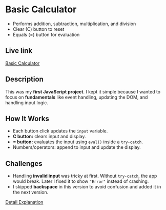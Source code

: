 # Basic Calculator

-   Performs addition, subtraction, multiplication, and division
-   Clear (C) button to reset
-   Equals (=) button for evaluation

## Live link

[Basic Calculator](https://aniket23padalkar.github.io/Calculator/Basic/)

## Description

This was my **first JavaScript project**. I kept it simple because I wanted to focus on **fundamentals** like event handling, updating the DOM, and handling input logic.

## How It Works

-   Each button click updates the `input` variable.
-   **C button:** clears input and display.
-   **= button:** evaluates the input using `eval()` inside a `try-catch`.
-   Numbers/operators: append to input and update the display.

## Challenges

-   Handling **invalid input** was tricky at first. Without `try-catch`, the app would break. Later I fixed it to show `"Error"` instead of crashing.
-   I skipped **backspace** in this version to avoid confusion and added it in the next version.

[Detail Explanation](./EXPLAIN.md)
